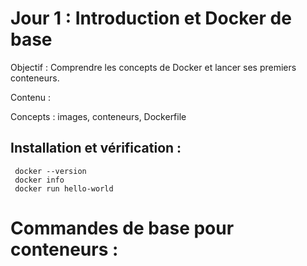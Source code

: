 # Jour 1 : Introduction et Docker de base

Objectif : Comprendre les concepts de Docker et lancer ses premiers conteneurs.

Contenu :

Concepts : images, conteneurs, Dockerfile

<h2> Installation et vérification : </h2> 

     docker --version
     docker info
     docker run hello-world
<h1>Commandes de base pour conteneurs :</h1>

